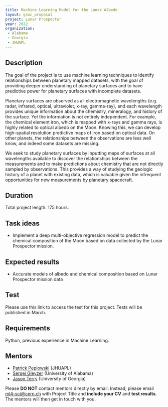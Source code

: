```yaml
---
title: Machine Learning Model for the Lunar Albedo
layout: gsoc_proposal
project: Lunar Prospector
year: 2022
organization:
 - Alabama
 - Georgia
 - JHUAPL
---
```


## Description

The goal of the project is to use machine learning techniques to identify relationships between planetary mapped datasets, with the goal of providing deeper understanding of planetary surfaces and to have predictive power for planetary surfaces with incomplete datasets.

Planetary surfaces are observed as all electromagnetic wavelengths (e.g. radar, infrared, optical, ultraviolet, x-ray, gamma-ray), and each wavelength provides unique information about the chemistry, mineralogy, and history of the surface. Yet the information is not entirely independent. For example, the chemical element iron, which is mapped with x-rays and gamma rays, is highly related to optical albedo on the Moon. Knowing this, we can develop high-spatial resolution predictive maps of iron based on optical data. On other planets, the relationships between the observations are less well know, and indeed some datasets are missing.

We seek to study planetary surfaces by inputting maps of surfaces at all wavelengths available to discover the relationships between the measurements and to make predictions about chemistry that are not directly sampled by observations. This provides a way of studying the geologic history of a planet with existing data, which is valuable given the infrequent opportunities for new measurements by planetary spacecraft.

## Duration

Total project length: 175 hours.

## Task ideas
  * Implement a deep multi-objective regression model to predict the chemical composition of the Moon based on data collected by the Lunar Prospector mission.

## Expected results
  * Accurate models of albedo and chemical composition based on Lunar Prospector mission data

## Test

Please use this link to access the test for this project. Tests will be published in March.
   
## Requirements 
Python, previous experience in Machine Learning. 


## Mentors

  * [Patrick Peplowski](mailto:ml4-sci@cern.ch) (JHUAPL)
  * [Sergei Gleyzer](mailto:ml4-sci@cern.ch) (University of Alabama)
  * [Jason Terry](mailto:ml4-sci@cern.ch) (University of Georgia)
 
Please **DO NOT** contact mentors directly by email. Instead, please email [ml4-sci@cern.ch](mailto:ml4-sci@cern.ch) with Project Title and **include your CV** and **test results**. The mentors will then get in touch with you.
